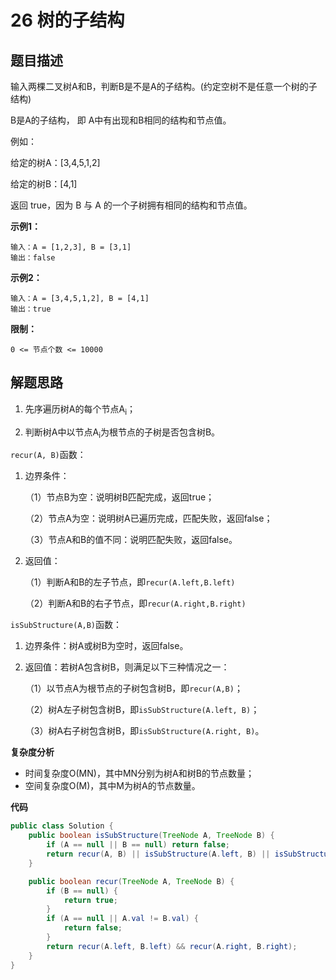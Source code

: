 # 26 树的子结构

## 题目描述

输入两棵二叉树A和B，判断B是不是A的子结构。(约定空树不是任意一个树的子结构)

B是A的子结构， 即 A中有出现和B相同的结构和节点值。

例如：

给定的树A：[3,4,5,1,2]

给定的树B：[4,1]

返回 true，因为 B 与 A 的一个子树拥有相同的结构和节点值。

**示例1：**
```
输入：A = [1,2,3], B = [3,1]
输出：false
```

**示例2：**
```
输入：A = [3,4,5,1,2], B = [4,1]
输出：true
```

**限制：**
```
0 <= 节点个数 <= 10000
```

## 解题思路

1. 先序遍历树A的每个节点A<sub>i</sub>；
   
2. 判断树A中以节点A<sub>i</sub>为根节点的子树是否包含树B。

`recur(A, B)`函数：

1. 边界条件：
    
    （1）节点B为空：说明树B匹配完成，返回true；
    
    （2）节点A为空：说明树A已遍历完成，匹配失败，返回false；
   
    （3）节点A和B的值不同：说明匹配失败，返回false。
   
2. 返回值：
   
    （1）判断A和B的左子节点，即`recur(A.left,B.left)`

    （2）判断A和B的右子节点，即`recur(A.right,B.right)`
   
`isSubStructure(A,B)`函数：

1. 边界条件：树A或树B为空时，返回false。

2. 返回值：若树A包含树B，则满足以下三种情况之一：

    （1）以节点A为根节点的子树包含树B，即`recur(A,B)`；

    （2）树A左子树包含树B，即`isSubStructure(A.left, B)`；

    （3）树A右子树包含树B，即`isSubStructure(A.right, B)`。
   
**复杂度分析** 

- 时间复杂度O(MN)，其中MN分别为树A和树B的节点数量；
- 空间复杂度O(M)，其中M为树A的节点数量。

**代码**
```java
public class Solution {
    public boolean isSubStructure(TreeNode A, TreeNode B) {
        if (A == null || B == null) return false;
        return recur(A, B) || isSubStructure(A.left, B) || isSubStructure(A.right, B);
    }

    public boolean recur(TreeNode A, TreeNode B) {
        if (B == null) {
            return true;
        }
        if (A == null || A.val != B.val) {
            return false;
        }
        return recur(A.left, B.left) && recur(A.right, B.right);
    }
}
```